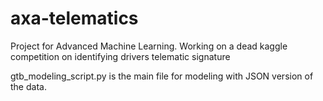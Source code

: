 # axa-telematics
Project for Advanced Machine Learning. Working on a dead kaggle competition on identifying drivers telematic signature


gtb_modeling_script.py is the main file for modeling with JSON version of the data. 



